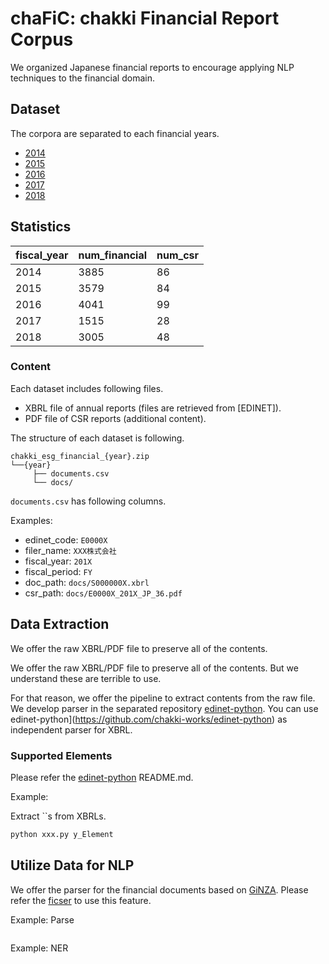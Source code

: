 # chaFiC: chakki Financial Report Corpus

We organized Japanese financial reports to encourage applying NLP techniques to the financial domain.

## Dataset

The corpora are separated to each financial years.

* [2014]()
* [2015]()
* [2016]()
* [2017]()
* [2018]()

## Statistics

| fiscal_year | num_financial | num_csr | 
|-------------|---------------|---------| 
| 2014        | 3885          | 86      | 
| 2015        | 3579          | 84      | 
| 2016        | 4041          | 99      | 
| 2017        | 1515          | 28      | 
| 2018        | 3005          | 48      | 

### Content

Each dataset includes following files.

* XBRL file of annual reports (files are retrieved from [EDINET]).
* PDF file of CSR reports (additional content).

The structure of each dataset is following.

```
chakki_esg_financial_{year}.zip
└──{year}
     ├── documents.csv
     └── docs/
```

`documents.csv` has following columns.

Examples:

* edinet_code: `E0000X`
* filer_name: `XXX株式会社`
* fiscal_year: `201X`
* fiscal_period: `FY`
* doc_path: `docs/S000000X.xbrl`
* csr_path: `docs/E0000X_201X_JP_36.pdf`

## Data Extraction

We offer the raw XBRL/PDF file to preserve all of the contents.

We offer the raw XBRL/PDF file to preserve all of the contents. But we understand these are terrible to use.

For that reason, we offer the pipeline to extract contents from the raw file. We develop parser in the separated repository [edinet-python](https://github.com/chakki-works/edinet-python). You can use edinet-python](https://github.com/chakki-works/edinet-python) as independent parser for XBRL.

### Supported Elements

Please refer the [edinet-python](https://github.com/chakki-works/edinet-python) README.md.

Example:

Extract ``s from XBRLs.

```py
python xxx.py y_Element
```

## Utilize Data for NLP

We offer the parser for the financial documents based on [GiNZA](https://github.com/megagonlabs/ginza). Please refer the [ficser](https://github.com/chakki-works/ficser) to use this feature.

Example: Parse

```py
```

Example: NER

```py
```
